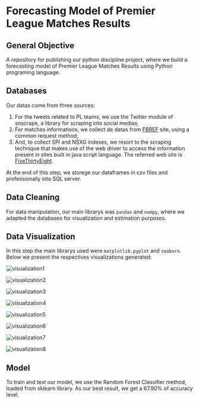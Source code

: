 # Forecasting Model of Premier League Matches Results

## General Objective
A repository for publishing our python discipline project, where we build a forecasting model of Premier League Matches Results using Python programing language.

## Databases
Our datas come from three sources:
   1. For the tweets related to PL teams, we use the Twitter module of snscrape, a library for scraping into social medias;
   2. For matches informations, we collect de datas from [FBREF](https://fbref.com/en/) site, using a common request method;
   3. And, to collect SPI and NSXG indexes, we resort to the scraping technique that makes use of the web driver to access the information present in sites built in java script language. The referred web site is [FiveThirtyEight](https://fivethirtyeight.com/).

At the end of this step, we storege our dataframes in csv files and professionally into SQL server.
## Data Cleaning
For data manipulation, our main librarys was `pandas` and `numpy`, where we adapted the databases for visualization and estimation purposes.

## Data Visualization
In this step the main librarys used were `matplotlib.pyplot` and `seaborn`. Below we present the respectives visualizations generated:

![visualization1](images/vis1.jpg)

![visualization2](images/vis2.jpg)

![visualization3](images/vis3.jpg)

![visualization4](images/vis4.jpg)

![visualization5](images/vis5.jpg)

![visualization6](images/vis6.jpg)

![visualization7](images/vis7.jpg)

![visualization8](images/vis8.jpg)

## Model
To train and test our model, we use the Random Forest Classifier method, loaded from sklearn library. As our best result, we get a 67.90% of accuracy level.